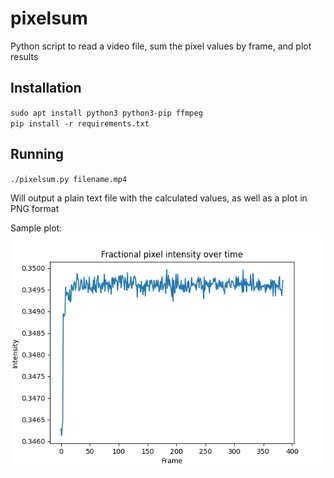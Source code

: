 # pixelsum
Python script to read a video file, sum the pixel values by frame, and plot results

## Installation

`sudo apt install python3 python3-pip ffmpeg`  
`pip install -r requirements.txt`

## Running

`./pixelsum.py filename.mp4`

Will output a plain text file with the calculated values, as well as a plot in PNG format

Sample plot:  
![sample plot](sample.png)
